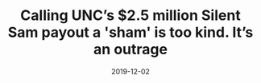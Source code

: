 ---
date: 2019-12-02
title: Calling UNC’s $2.5 million Silent Sam payout a 'sham' is too kind. It’s an outrage
source: NC Policy Watch
link: https://pulse.ncpolicywatch.org/2019/12/02/calling-uncs-2-5-million-silent-sam-payout-a-sham-is-overly-kind/
---